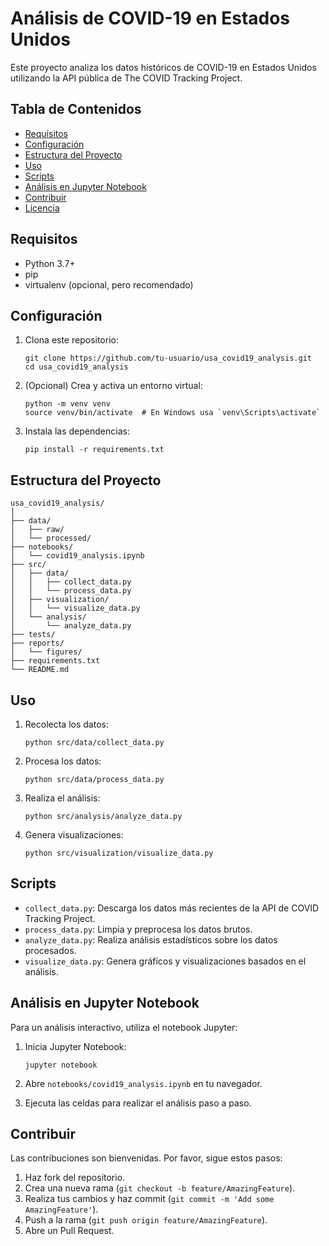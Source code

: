# Análisis de COVID-19 en Estados Unidos

Este proyecto analiza los datos históricos de COVID-19 en Estados Unidos utilizando la API pública de The COVID Tracking Project.

## Tabla de Contenidos

- [Requisitos](#requisitos)
- [Configuración](#configuración)
- [Estructura del Proyecto](#estructura-del-proyecto)
- [Uso](#uso)
- [Scripts](#scripts)
- [Análisis en Jupyter Notebook](#análisis-en-jupyter-notebook)
- [Contribuir](#contribuir)
- [Licencia](#licencia)

## Requisitos

- Python 3.7+
- pip
- virtualenv (opcional, pero recomendado)

## Configuración

1. Clona este repositorio:
   ```
   git clone https://github.com/tu-usuario/usa_covid19_analysis.git
   cd usa_covid19_analysis
   ```

2. (Opcional) Crea y activa un entorno virtual:
   ```
   python -m venv venv
   source venv/bin/activate  # En Windows usa `venv\Scripts\activate`
   ```

3. Instala las dependencias:
   ```
   pip install -r requirements.txt
   ```

## Estructura del Proyecto

```
usa_covid19_analysis/
│
├── data/
│   ├── raw/
│   └── processed/
├── notebooks/
│   └── covid19_analysis.ipynb
├── src/
│   ├── data/
│   │   ├── collect_data.py
│   │   └── process_data.py
│   ├── visualization/
│   │   └── visualize_data.py
│   └── analysis/
│       └── analyze_data.py
├── tests/
├── reports/
│   └── figures/
├── requirements.txt
└── README.md
```

## Uso

1. Recolecta los datos:
   ```
   python src/data/collect_data.py
   ```

2. Procesa los datos:
   ```
   python src/data/process_data.py
   ```

3. Realiza el análisis:
   ```
   python src/analysis/analyze_data.py
   ```

4. Genera visualizaciones:
   ```
   python src/visualization/visualize_data.py
   ```

## Scripts

- `collect_data.py`: Descarga los datos más recientes de la API de COVID Tracking Project.
- `process_data.py`: Limpia y preprocesa los datos brutos.
- `analyze_data.py`: Realiza análisis estadísticos sobre los datos procesados.
- `visualize_data.py`: Genera gráficos y visualizaciones basados en el análisis.

## Análisis en Jupyter Notebook

Para un análisis interactivo, utiliza el notebook Jupyter:

1. Inicia Jupyter Notebook:
   ```
   jupyter notebook
   ```

2. Abre `notebooks/covid19_analysis.ipynb` en tu navegador.

3. Ejecuta las celdas para realizar el análisis paso a paso.

## Contribuir

Las contribuciones son bienvenidas. Por favor, sigue estos pasos:

1. Haz fork del repositorio.
2. Crea una nueva rama (`git checkout -b feature/AmazingFeature`).
3. Realiza tus cambios y haz commit (`git commit -m 'Add some AmazingFeature'`).
4. Push a la rama (`git push origin feature/AmazingFeature`).
5. Abre un Pull Request.